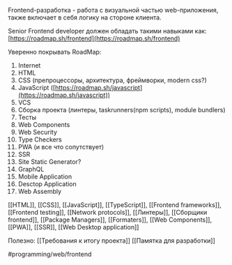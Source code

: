 Frontend-разработка - работа с визуальной частью web-приложения, также включает в себя логику на стороне клиента.

Senior Frontend developer должен обладать такими навыками как:
[https://roadmap.sh/frontend](https://roadmap.sh/frontend)

Уверенно покрывать RoadMap:

1.  Internet
2.  HTML
3.  CSS (препроцессоры, архитектура, фреймворки, modern css?)
4.  JavaScript ([https://roadmap.sh/javascript](https://roadmap.sh/javascript))
5.  VCS
6.  Сборка проекта (линтеры, taskrunners(npm scripts), module bundlers)
7.  Тесты
8.  Web Components
9.  Web Security
10.  Type Checkers
11.  PWA (и все что сопутствует)
12.  SSR
13.  Site Static Generator?
14.  GraphQL
15.  Mobile Application
16.  Desctop Application
17.  Web Assembly

[[HTML]], [[CSS]], [[JavaScript]], [[TypeScript]], [[Frontend frameworks]], [[Frontend testing]], [[Network protocols]], [[Линтеры]], [[Сборщики frontend]], [[Package Managers]], [[Formaters]], [[Web Components]], [[PWA]], [[SSR]], [[Web Desktop application]]

Полезно:
[[Требования к итогу проекта]]
[[Памятка для разработки]]

#programming/web/frontend
